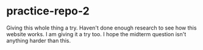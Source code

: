 # practice-repo-2
Giving this whole thing a try.
Haven't done enough research to see how this website works.
I am giving it a try too.
I hope the midterm question isn't anything harder than this.
